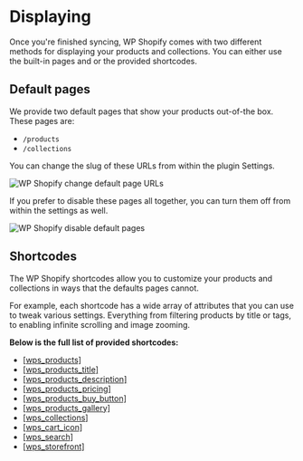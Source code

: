 # Displaying

Once you're finished syncing, WP Shopify comes with two different methods for displaying your products and collections. You can either use the built-in pages and or the provided shortcodes.

## Default pages

We provide two default pages that show your products out-of-the box. These pages are:

-  `/products`
-  `/collections`

You can change the slug of these URLs from within the plugin Settings.

![WP Shopify change default page URLs](http://localhost:4000/assets/change-default-pages.png)

If you prefer to disable these pages all together, you can turn them off from within the settings as well.

![WP Shopify disable default pages](http://localhost:4000/assets/displaying-disabled-pages.png)

## Shortcodes

The WP Shopify shortcodes allow you to customize your products and collections in ways that the defaults pages cannot.

For example, each shortcode has a wide array of attributes that you can use to tweak various settings. Everything from filtering products by title or tags, to enabling infinite scrolling and image zooming.

**Below is the full list of provided shortcodes:**

-  [[wps_products]](shortcodes/wps_products)
-  [[wps_products_title]](shortcodes/wps_products_title.md)
-  [[wps_products_description]](shortcodes/wps_products_description.md)
-  [[wps_products_pricing]](shortcodes/wps_products_pricing.md)
-  [[wps_products_buy_button]](shortcodes/wps_products_buy_button.md)
-  [[wps_products_gallery]](shortcodes/wps_products_gallery.md)
-  [[wps_collections]](shortcodes/wps_collections.md)
-  [[wps_cart_icon]](shortcodes/wps_cart_icon.md)
-  [[wps_search]](shortcodes/wps_search.md)
-  [[wps_storefront]](shortcodes/wps_storefront.md)
